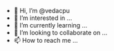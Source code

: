 - 👋 Hi, I’m @vedacpu
- 👀 I’m interested in ...
- 🌱 I’m currently learning ...
- 💞️ I’m looking to collaborate on ...
- 📫 How to reach me ...

<!---
vedacpu/vedacpu is a ✨ special ✨ repository because its `README.md` (this file) appears on your GitHub profile.
You can click the Preview link to take a look at your changes.
--->
